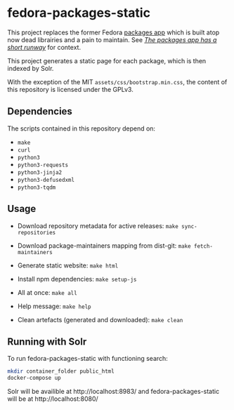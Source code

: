 # fedora-packages-static

This project replaces the former Fedora [packages
app](https://apps.fedoraproject.org/packages/) which is built atop now dead
librairies and a pain to maintain. See *[The packages app has a short
runway](https://lists.fedoraproject.org/archives/list/infrastructure@lists.fedoraproject.org/thread/WWQG4RE5PSR5I2GND5SVWGMZRJNVRRPS/)*
for context.

This project generates a static page for each package, which is then indexed by Solr.

With the exception of the MIT `assets/css/bootstrap.min.css`, the content of
this repository is licensed under the GPLv3.

## Dependencies

The scripts contained in this repository depend on:

* `make`
* `curl`
* `python3`
* `python3-requests`
* `python3-jinja2`
* `python3-defusedxml`
* `python3-tqdm`

## Usage

* Download repository metadata for active releases: `make sync-repositories`
* Download package-maintainers mapping from dist-git: `make fetch-maintainers`
* Generate static website: `make html`
* Install npm dependencies: `make setup-js`

* All at once: `make all`
* Help message: `make help`
* Clean artefacts (generated and downloaded): `make clean`

## Running with Solr

To run fedora-packages-static with functioning search:

```bash
mkdir container_folder public_html
docker-compose up
```

Solr will be availible at http://localhost:8983/ and fedora-packages-static will be at http://localhost:8080/
